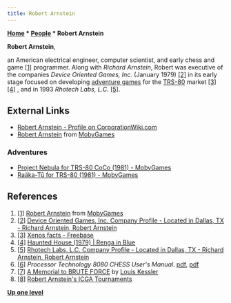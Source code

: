 ```yaml
---
title: Robert Arnstein
---
```

**[Home](Home "Home") \* [People](People "People") \* Robert Arnstein**


**Robert Arnstein**,  

an American electrical engineer, computer scientist, and early chess and game <a id="cite-note-1" href="#cite-ref-1">[1]</a> programmer. 
Along with *Richard Arnstein*, Robert was executive of the companies *Device Oriented Games, Inc.* (January 1979) <a id="cite-note-2" href="#cite-ref-2">[2]</a> in its early stage focused on developing [adventure games](https://en.wikipedia.org/wiki/Adventure_game) for the [TRS-80](TRS-80 "TRS-80") market <a id="cite-note-3" href="#cite-ref-3">[3]</a> <a id="cite-note-4" href="#cite-ref-4">[4]</a> , and in 1993 *Rhotech Labs, L.C.* <a id="cite-note-5" href="#cite-ref-5">[5]</a>.



## External Links


* [Robert Arnstein - Profile on CorporationWiki.com](https://www.corporationwiki.com/Texas/Dalas-X/robert-a-arnstein/31651005.aspx)
* [Robert Arnstein](https://www.mobygames.com/developer/sheet/view/developerId,392880/) from [MobyGames](https://en.wikipedia.org/wiki/MobyGames)


### Adventures


* [Project Nebula for TRS-80 CoCo (1981) - MobyGames](https://www.mobygames.com/game/project-nebula)
* [Raäka-Tū for TRS-80 (1981) - MobyGames](https://www.mobygames.com/game/raka-t)


## References


1. <a id="cite-ref-1" href="#cite-note-1">[1]</a> [Robert Arnstein](https://www.mobygames.com/developer/sheet/view/developerId,392880/) from [MobyGames](https://en.wikipedia.org/wiki/MobyGames)
2. <a id="cite-ref-2" href="#cite-note-2">[2]</a> [Device Oriented Games, Inc. Company Profile - Located in Dallas, TX - Richard Arnstein, Robert Arnstein](https://www.corporationwiki.com/Texas/Dallas/device-oriented-games-inc/31449479.aspx)
3. <a id="cite-ref-3" href="#cite-note-3">[3]</a> [Xenos facts - Freebase](http://www.freebase.com/view/m/0gx30n)
4. <a id="cite-ref-4" href="#cite-note-4">[4]</a> [Haunted House (1979) | Renga in Blue](https://bluerenga.wordpress.com/2016/09/08/haunted-house-1979/)
5. <a id="cite-ref-5" href="#cite-note-5">[5]</a> [Rhotech Labs, L.C. Company Profile - Located in Dallas, TX - Richard Arnstein, Robert Arnstein](http://www.corporationwiki.com/Texas/Dallas/rhotech-labs-l-c/35807287.aspx)
6. <a id="cite-ref-6" href="#cite-note-6">[6]</a> *Processor Technology 8080 CHESS User's Manual*. [pdf](http://www.sol20.org/manuals/chess.pdf), [pdf](http://www.imsai.net/support/processor_tech/chess.pdf)
7. <a id="cite-ref-7" href="#cite-note-7">[7]</a> [A Memorial to BRUTE FORCE](http://www.lkessler.com/brutefor.shtml) by [Louis Kessler](Louis_Kessler "Louis Kessler")
8. <a id="cite-ref-8" href="#cite-note-8">[8]</a> [Robert Arnstein's ICGA Tournaments](https://www.game-ai-forum.org/icga-tournaments/person.php?id=450)

**[Up one level](People "People")**







 
